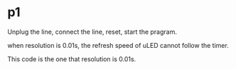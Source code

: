 # p1
Unplug the line, connect the line, reset, start the pragram.

when resolution is 0.01s, the refresh speed of uLED cannot follow the timer.

This code is the one that resolution is 0.01s.